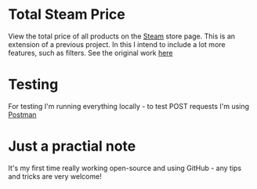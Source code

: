 # Total Steam Price
View the total price of all products on the [Steam](https://store.steampowered.com) store page. This is an extension of a previous project. In this I intend to include a lot more features, such as filters. See the original work [here](https://beta.magn0053.dk/steam/steamcompare/totalPrice)


# Testing
For testing I'm running everything locally - to test POST requests I'm using [Postman](https://www.postman.com/)


# Just a practial note
It's my first time really working open-source and using GitHub - any tips and tricks are very welcome!